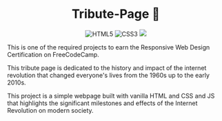 <h1 align="center">Tribute-Page 📃</h1>

<p align="center">
  <img src="https://img.shields.io/badge/html5-%23E34F26.svg?style=for-the-badge&logo=html5&logoColor=white" alt="HTML5">
  <img src="https://img.shields.io/badge/css3-%231572B6.svg?style=for-the-badge&logo=css3&logoColor=white" alt="CSS3">
  <img src="https://img.shields.io/badge/javascript-%23323330.svg?style=for-the-badge&logo=javascript&logoColor=%23F7DF1E alt="JavaScript">
</p>

This is one of the required projects to earn the Responsive Web Design Certification on FreeCodeCamp.

This tribute page is dedicated to the history and impact of the internet revolution that changed everyone's lives from the 1960s up to the early 2010s.  

This project is a simple webpage built with vanilla HTML and CSS and JS that highlights the significant milestones and effects of the Internet Revolution on modern society.

